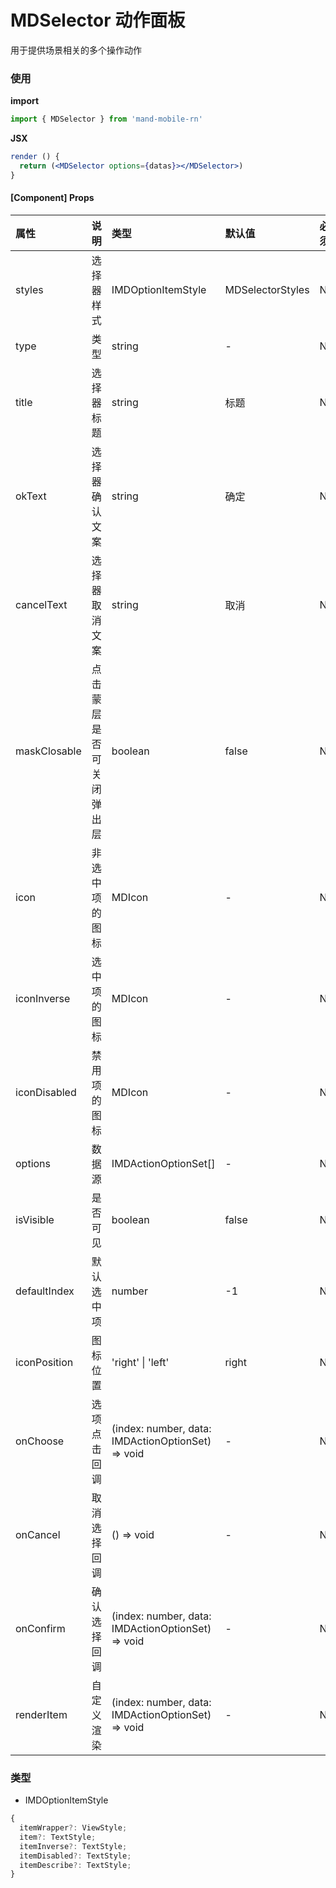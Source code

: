 # MDSelector 动作面板

用于提供场景相关的多个操作动作

### 使用

**import**

```javascript
import { MDSelector } from 'mand-mobile-rn'
```

**JSX**

```jsx
render () {
  return (<MDSelector options={datas}></MDSelector>)
}
```

#### [Component] Props

| 属性         | 说明                     | 类型                                            | 默认值           | 必须 | 备注 |
| :----------- | :----------------------- | :---------------------------------------------- | :--------------- | :--- | :--- |
| styles       | 选择器样式               | IMDOptionItemStyle                              | MDSelectorStyles | N    | -    |
| type         | 类型                     | string                                          | -                | N    | -    |
| title        | 选择器标题               | string                                          | 标题             | N    | -    |
| okText       | 选择器确认文案           | string                                          | 确定             | N    | -    |
| cancelText   | 选择器取消文案           | string                                          | 取消             | N    | -    |
| maskClosable | 点击蒙层是否可关闭弹出层 | boolean                                         | false            | N    | -    |
| icon         | 非选中项的图标           | MDIcon                                          | -                | N    | -    |
| iconInverse  | 选中项的图标             | MDIcon                                          | -                | N    | -    |
| iconDisabled | 禁用项的图标             | MDIcon                                          | -                | N    | -    |
| options      | 数据源                   | IMDActionOptionSet[]                              | -                | N    | -    |
| isVisible    | 是否可见                 | boolean                                         | false            | N    | -    |
| defaultIndex | 默认选中项               | number                                          | -1               | N    | -    |
| iconPosition | 图标位置                 | 'right' \| 'left'                               | right            | N    | -    |
| onChoose     | 选项点击回调             | (index: number, data: IMDActionOptionSet) => void | -                | N    | -    |
| onCancel     | 取消选择回调             | () => void                                      | -                | N    | -    |
| onConfirm    | 确认选择回调             | (index: number, data: IMDActionOptionSet) => void | -                | N    | -    |
| renderItem   | 自定义渲染               | (index: number, data: IMDActionOptionSet) => void | -                | N    | -    |

### 类型

- IMDOptionItemStyle

```js
{
  itemWrapper?: ViewStyle;
  item?: TextStyle;
  itemInverse?: TextStyle;
  itemDisabled?: TextStyle;
  itemDescribe?: TextStyle;
}
```
